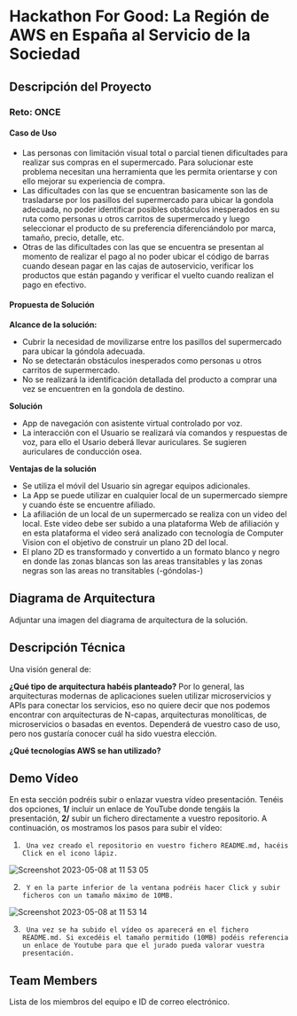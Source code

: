 # Hackathon For Good: La Región de AWS en España al Servicio de la Sociedad

## Descripción del Proyecto

### Reto: ONCE

#### Caso de Uso
- Las personas con limitación visual total o parcial tienen dificultades para realizar sus compras en el supermercado. Para solucionar este problema necesitan una herramienta que les permita orientarse y con ello mejorar su experiencia de compra.
- Las dificultades con las que se encuentran basicamente son las de trasladarse por los pasillos del supermercado para ubicar la gondola adecuada, no poder identificar posibles obstáculos inesperados en su ruta como personas u otros carritos de supermercado y luego seleccionar el producto de su preferencia diferenciándolo por marca, tamaño, precio, detalle, etc.
- Otras de las dificultades con las que se encuentra se presentan al momento de realizar el pago al no poder ubicar el código de barras cuando desean pagar en las cajas de autoservicio, verificar los productos que están pagando y verificar el vuelto cuando realizan el pago en efectivo.

#### Propuesta de Solución

**Alcance de la solución:**
- Cubrir la necesidad de movilizarse entre los pasillos del supermercado para ubicar la góndola adecuada.
- No se detectarán obstáculos inesperados como personas u otros carritos de supermercado.
- No se realizará la identificación detallada del producto a comprar una vez se encuentren en la gondola de destino.

**Solución**
- App de navegación con asistente virtual controlado por voz.
- La interacción con el Usuario se realizará vía comandos y respuestas de voz, para ello el Usario deberá llevar auriculares. Se sugieren auriculares de conducción osea.

**Ventajas de la solución**
- Se utiliza el móvil del Usuario sin agregar equipos adicionales.
- La App se puede utilizar en cualquier local de un supermercado siempre y cuando éste se encuentre afiliado.
- La afiliación de un local de un supermercado se realiza con un video del local. Este video debe ser subido a una plataforma Web de afiliación y en esta plataforma el video será analizado con tecnología de Computer Vision con el objetivo de construir un plano 2D del local.
- El plano 2D es transformado y convertido a un formato blanco y negro en donde las zonas blancas son las areas transitables y las zonas negras son las areas no transitables (-góndolas-)


## Diagrama de Arquitectura

Adjuntar una imagen del diagrama de arquitectura de la solución.

## Descripción Técnica

Una visión general de:

**¿Qué tipo de arquitectura habéis planteado?** Por lo general, las arquitecturas modernas de aplicaciones suelen utilizar microservicios y APIs para conectar los servicios, eso no quiere decir que nos podemos encontrar con arquitecturas de N-capas, arquitecturas monolíticas, de microservicios o basadas en eventos. Dependerá de vuestro caso de uso, pero nos gustaría conocer cuál ha sido vuestra elección.

**¿Qué tecnologías AWS se han utilizado?**

## Demo Vídeo

En esta sección podréis subir o enlazar vuestra vídeo presentación. Tenéis dos opciones, **1/** incluir un enlace de YouTube donde tengáis la presentación, **2/** subir un fichero directamente a vuestro repositorio. A continuación, os mostramos los pasos para subir el vídeo:

1.      Una vez creado el repositorio en vuestro fichero README.md, hacéis Click en el icono lápiz.

![Screenshot 2023-05-08 at 11 53 05](https://user-images.githubusercontent.com/28776392/236794134-37b49eaf-b091-4e9c-a0d1-759f89679efc.png)


2.      Y en la parte inferior de la ventana podréis hacer Click y subir ficheros con un tamaño máximo de 10MB.

![Screenshot 2023-05-08 at 11 53 14](https://user-images.githubusercontent.com/28776392/236794175-b6231532-6c78-428c-a5be-2781430053b9.png)

3.      Una vez se ha subido el vídeo os aparecerá en el fichero README.md. Si excedéis el tamaño permitido (10MB) podéis referencia un enlace de Youtube para que el jurado pueda valorar vuestra presentación.



## Team Members

Lista de los miembros del equipo e ID de correo electrónico.
 
